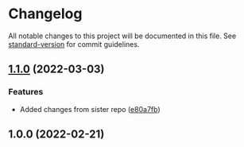 # Changelog

All notable changes to this project will be documented in this file. See [standard-version](https://github.com/conventional-changelog/standard-version) for commit guidelines.

## [1.1.0](https://github.com/limbo-works/Limbo.DataAccess/compare/v1.0.0...v1.1.0) (2022-03-03)


### Features

* Added changes from sister repo ([e80a7fb](https://github.com/limbo-works/Limbo.DataAccess/commit/e80a7fbe9caad72a15d4348f2a7c9b0390b2effd))

## 1.0.0 (2022-02-21)
